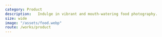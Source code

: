 ```yaml
---
category: Product
description:   Indulge in vibrant and mouth-watering food photography.
size: wide
image: "/assets/food.webp"
route: /works/product      
---
```

